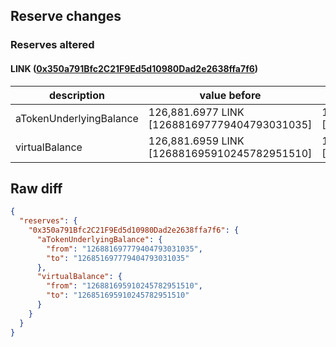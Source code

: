 ## Reserve changes

### Reserves altered

#### LINK ([0x350a791Bfc2C21F9Ed5d10980Dad2e2638ffa7f6](https://optimistic.etherscan.io/address/0x350a791Bfc2C21F9Ed5d10980Dad2e2638ffa7f6))

| description | value before | value after |
| --- | --- | --- |
| aTokenUnderlyingBalance | 126,881.6977 LINK [126881697779404793031035] | 126,851.6977 LINK [126851697779404793031035] |
| virtualBalance | 126,881.6959 LINK [126881695910245782951510] | 126,851.6959 LINK [126851695910245782951510] |


## Raw diff

```json
{
  "reserves": {
    "0x350a791Bfc2C21F9Ed5d10980Dad2e2638ffa7f6": {
      "aTokenUnderlyingBalance": {
        "from": "126881697779404793031035",
        "to": "126851697779404793031035"
      },
      "virtualBalance": {
        "from": "126881695910245782951510",
        "to": "126851695910245782951510"
      }
    }
  }
}
```